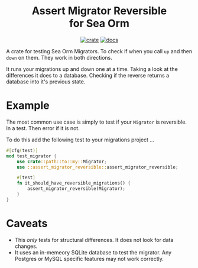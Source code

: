 <div align="center">
  <h1>
    Assert Migrator Reversible<br>
    for Sea Orm
  </h1>

  [![crate](https://img.shields.io/crates/v/assert-migrator-reversible.svg)](https://crates.io/crates/assert-migrator-reversible)
  [![docs](https://docs.rs/assert-migrator-reversible/badge.svg)](https://docs.rs/assert-migrator-reversible)
</div>

A crate for testing Sea Orm Migrators. To check if when you call `up` and then `down` on them. They work in both directions.

It runs your migrations up and down one at a time. Taking a look at the differences it does to a database. Checking if the reverse returns a database into it's previous state.

# Example

The most common use case is simply to test if your `Migrator` is reversible.
In a test. Then error if it is not.

To do this add the following test to your migrations project ...

```rust
#[cfg(test)]
mod test_migrator {
    use crate::path::to::my::Migrator;
    use ::assert_migrator_reversible::assert_migrator_reversible;

    #[test]
    fn it_should_have_reversible_migrations() {
        assert_migrator_reversible(Migrator);
    }
}
```

# Caveats

 * This *only* tests for structural differences. It does not look for data changes.
 * It uses an in-memeory SQLite database to test the migrator. Any Postgres or MySQL specific features may not work correctly.

